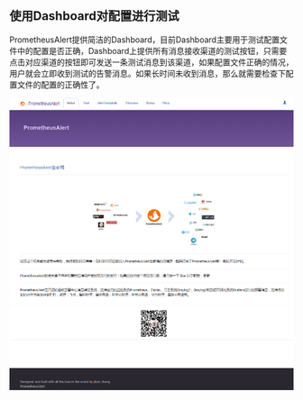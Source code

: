 ## 使用Dashboard对配置进行测试

PrometheusAlert提供简洁的Dashboard，目前Dashboard主要用于测试配置文件中的配置是否正确，Dashboard上提供所有消息接收渠道的测试按钮，只需要点击对应渠道的按钮即可发送一条测试消息到该渠道，如果配置文件正确的情况，用户就会立即收到测试的告警消息。如果长时间未收到消息，那么就需要检查下配置文件的配置的正确性了。

![dashboard](../dashboard.png)
